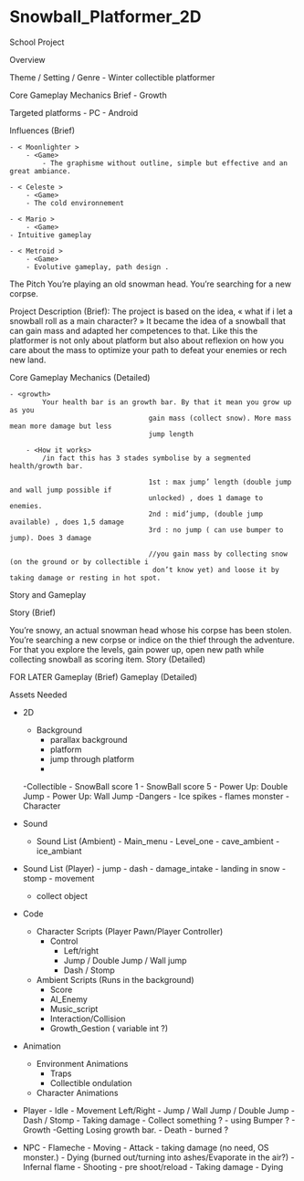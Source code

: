 # Snowball_Platformer_2D
School Project

Overview

Theme / Setting / Genre
	- Winter collectible platformer
  
Core Gameplay Mechanics Brief
	- Growth
  
Targeted platforms
	- PC
	- Android
  
Influences (Brief)

	- < Moonlighter >
		- <Game>
    		- The graphisme without outline, simple but effective and an great ambiance.
		
	- < Celeste >
		- <Game>
		- The cold environnement
    
	- < Mario >
		- <Game>
    - Intuitive gameplay
    
	- < Metroid >
		- <Game>
		- Evolutive gameplay, path design .


The Pitch
You’re playing an old snowman head. You’re searching for a new corpse.

Project Description (Brief):
The project is based on the idea, « what if i let a snowball roll as a main character? »
It became the idea of a snowball that can gain mass and adapted her competences to that. Like this the platformer is not only about platform but also about reflexion on how you care about the mass to optimize your path to defeat your enemies or rech new land.

Core Gameplay Mechanics (Detailed)

	- <growth>
			Your health bar is an growth bar. By that it mean you grow up as you 
                                      gain mass (collect snow). More mass mean more damage but less 
                                      jump length
                                      
		- <How it works>
			/in fact this has 3 stades symbolise by a segmented health/growth bar. 

                                      1st : max jump’ length (double jump and wall jump possible if 
                                      unlocked) , does 1 damage to enemies.
                                      2nd : mid’jump, (double jump available) , does 1,5 damage
                                      3rd : no jump ( can use bumper to jump). Does 3 damage

                                      //you gain mass by collecting snow (on the ground or by collectible i
                                       don’t know yet) and loose it by taking damage or resting in hot spot.

Story and Gameplay

Story (Brief)

You’re snowy, an actual snowman head whose his corpse has been stolen. You’re searching a new corpse or indice on the thief through the adventure.
For that you explore the levels, gain power up, open new path while collecting snowball as scoring item.
Story (Detailed)

FOR LATER
Gameplay (Brief)
<The Summary version of below>
Gameplay (Detailed)
<Go into as much detail as needs be>
<Spare no detail>
<Combine this with the game mechanics section above>






Assets Needed

- 2D
	- Background
		- parallax background
		- platform
		- jump through platform
		-
	-Collectible
		- SnowBall score 1
		- SnowBall score 5
		- Power Up: Double Jump
		- Power Up: Wall Jump 
	-Dangers
		- Ice spikes
		- flames monster
	-Character

- Sound
	- Sound List (Ambient)
                 - Main_menu
                 - Level_one
                     - cave_ambient
                     - ice_ambiant




- Sound List (Player)
                 - jump
                 - dash
                 - damage_intake
                 - landing in snow
                 - stomp
                 - movement
    - collect object



- Code
	- Character Scripts (Player Pawn/Player Controller)
		- Control
			- Left/right
			- Jump / Double Jump / Wall jump
			- Dash / Stomp
	- Ambient Scripts (Runs in the background)
		- Score
		- AI_Enemy
		- Music_script
		- Interaction/Collision
		- Growth_Gestion ( variable int ?)
- Animation
	- Environment Animations 
		- Traps
		- Collectible ondulation
	- Character Animations 
- Player
			- Idle
			- Movement Left/Right
			- Jump / Wall Jump / Double Jump
			- Dash / Stomp
			- Taking damage
			- Collect something ?
			- using Bumper ?
			- Growth
				-Getting Losing growth bar.
			- Death
			- burned ?
			
- NPC
			- Flameche
				- Moving
				- Attack
				- taking damage (no need, OS monster.)
				- Dying (burned out/turning into ashes/Evaporate in the air?)
			- Infernal flame
				- Shooting
				- pre shoot/reload
				- Taking damage
				- Dying
